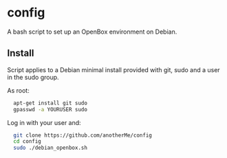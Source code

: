# config

A bash script to set up an OpenBox environment on Debian.

## Install

Script applies to a Debian minimal install provided with git, sudo and a user in the sudo group.

As root:

```bash
  apt-get install git sudo
  gpasswd -a YOURUSER sudo
```

Log in with your user and:

```bash
  git clone https://github.com/anotherMe/config
  cd config
  sudo ./debian_openbox.sh
```

